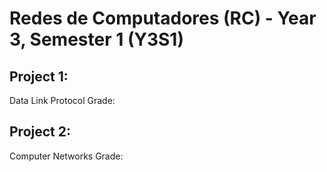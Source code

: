 # Redes de Computadores (RC) - Year 3, Semester 1 (Y3S1)

## Project 1:
Data Link Protocol
Grade:

## Project 2:
Computer Networks
Grade:
